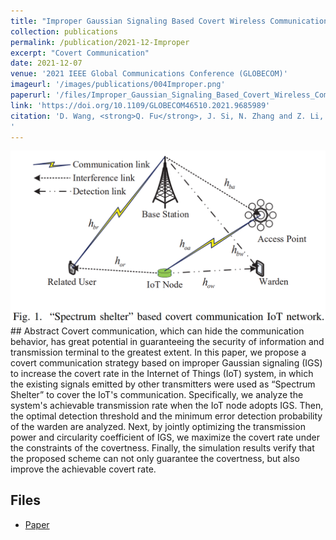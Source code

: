 ```yaml
---
title: "Improper Gaussian Signaling Based Covert Wireless Communication in IoT Networks"
collection: publications
permalink: /publication/2021-12-Improper
excerpt: "Covert Communication"
date: 2021-12-07
venue: '2021 IEEE Global Communications Conference (GLOBECOM)'
imageurl: '/images/publications/004Improper.png'
paperurl: '/files/Improper_Gaussian_Signaling_Based_Covert_Wireless_Communication_in_IoT_Networks.pdf'
link: 'https://doi.org/10.1109/GLOBECOM46510.2021.9685989'
citation: 'D. Wang, <strong>Q. Fu</strong>, J. Si, N. Zhang and Z. Li, "Improper Gaussian Signaling Based Covert Wireless Communication in IoT Networks," 2021 IEEE Global Communications Conference (GLOBECOM), Madrid, Spain, 2021, pp. 1-6, doi: 10.1109/GLOBECOM46510.2021.9685989.
'
---
```

<center><img src = '/images/publications/004Improper.png'></center>
## Abstract
Covert communication, which can hide the communication behavior, has great potential in guaranteeing the security of information and transmission terminal to the greatest extent. In this paper, we propose a covert communication strategy based on improper Gaussian signaling (IGS) to increase the covert rate in the Internet of Things (IoT) system, in which the existing signals emitted by other transmitters were used as “Spectrum Shelter” to cover the IoT's communication. Specifically, we analyze the system's achievable transmission rate when the IoT node adopts IGS. Then, the optimal detection threshold and the minimum error detection probability of the warden are analyzed. Next, by jointly optimizing the transmission power and circularity coefficient of IGS, we maximize the covert rate under the constraints of the covertness. Finally, the simulation results verify that the proposed scheme can not only guarantee the covertness, but also improve the achievable covert rate.

## Files
- [Paper](/files/Improper_Gaussian_Signaling_Based_Covert_Wireless_Communication_in_IoT_Networks.pdf)
